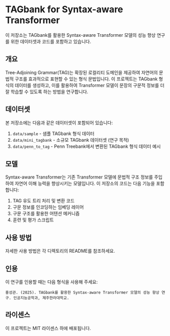# TAGbank for Syntax-aware Transformer

이 저장소는 TAGbank를 활용한 Syntax-aware Transformer 모델의 성능 향상 연구를 위한 데이터셋과 코드를 포함하고 있습니다.

## 개요

Tree-Adjoining Grammar(TAG)는 확장된 로컬리티 도메인을 제공하여 자연어의 문법적 구조를 효과적으로 표현할 수 있는 형식 문법입니다. 이 프로젝트는 TAGbank 형식의 데이터를 생성하고, 이를 활용하여 Transformer 모델이 문장의 구문적 정보를 더 잘 학습할 수 있도록 하는 방법을 연구합니다.

## 데이터셋

본 저장소에는 다음과 같은 데이터셋이 포함되어 있습니다:

1. `data/sample` - 샘플 TAGbank 형식 데이터
2. `data/mini_tagbank` - 소규모 TAGbank 데이터셋 (연구 목적)
3. `data/penn_to_tag` - Penn Treebank에서 변환된 TAGbank 형식 데이터 예시

## 모델

Syntax-aware Transformer는 기존 Transformer 모델에 문법적 구조 정보를 주입하여 자연어 이해 능력을 향상시키는 모델입니다. 이 저장소의 코드는 다음 기능을 포함합니다:

1. TAG 유도 트리 처리 및 변환 코드
2. 구문 정보를 인코딩하는 임베딩 레이어
3. 구문 구조를 활용한 어텐션 메커니즘 
4. 훈련 및 평가 스크립트

## 사용 방법

자세한 사용 방법은 각 디렉토리의 README를 참조하세요.

## 인용

이 연구를 인용할 때는 다음 형식을 사용해 주세요:

```
홍성관. (2025). TAGbank를 활용한 Syntax-aware Transformer 모델의 성능 향상 연구. 인공지능공학과, 제주한라대학교.
```

## 라이센스

이 프로젝트는 MIT 라이센스 하에 배포됩니다.

